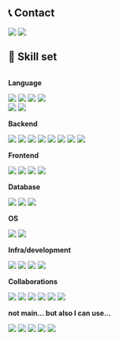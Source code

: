 
## 📞 Contact

<div style="display:flex; flex-direction:row;">
    <a href="mailto:ds10x2@gmail.com"><img src="https://img.shields.io/badge/Gmail-d14836?style=flat-square&logo=Gmail&logoColor=white&link=ds10x2@gmail.com"/></a>&nbsp 
    <a href="https://www.instagram.com/dev.dobby/"><img src="https://img.shields.io/badge/Instagram-E4405F?style=flat-square&logo=Instagram&logoColor=white&link=https://www.instagram.com/ds10x2/"/></a>
</div>

## 🔎 Skill set

<div style="display:flex; flex-direction:column; align-items:flex-start;">
<p><strong>Language</strong></p>
<div>
        <img src="https://img.shields.io/badge/Java-007396?style=for-the-badge&logo=Java&logoColor=white"> 
        <img src="https://img.shields.io/badge/
        C++-00599C?style=for-the-badge&logo=cplusplus&logoColor=white"> 
        <img src="https://img.shields.io/badge/Python-3776AB?style=for-the-badge&logo=Python&logoColor=white"> 
        <img src="https://img.shields.io/badge/JavaScript-F7DF1E?style=for-the-badge&logo=javascript&logoColor=white"> 
</div>
<div>
       <img src="https://img.shields.io/badge/CSS3-1572B6?style=for-the-badge&logo=CSS3&logoColor=white"> 
       <img src="https://img.shields.io/badge/HTML5-E34F26?style=for-the-badge&logo=HTML5&logoColor=white"> 
</div>
<p><strong>Backend</strong></p>
<div>
       <img src="https://img.shields.io/badge/spring-6DB33F?style=for-the-badge&logo=spring&logoColor=white"> 
       <img src="https://img.shields.io/badge/springboot-6DB33F?style=for-the-badge&logo=springboot&logoColor=white"> 
       <img src="https://img.shields.io/badge/gradle-02303A?style=for-the-badge&logo=gradle&logoColor=white">
       <img src="https://img.shields.io/badge/maven-C71A36?style=for-the-badge&logo=apachemaven&logoColor=white">
       <img src="https://img.shields.io/badge/JPA-6DB33F?style=for-the-badge"> 
       <img src="https://img.shields.io/badge/mybatis-000000?style=for-the-badge"> 
       <img src="https://img.shields.io/badge/node.js-339933?style=for-the-badge&logo=Node.js&logoColor=white">
       <img src="https://img.shields.io/badge/express-000000?style=for-the-badge&logo=express&logoColor=white">
</div>
<p><strong>Frontend</strong></p>
<div>
       <img src="https://img.shields.io/badge/vue.js-4FC08D?style=for-the-badge&logo=vue.js&logoColor=white">
       <img src="https://img.shields.io/badge/pinia-ffd859?style=for-the-badge">
       <img src="https://img.shields.io/badge/bootstrap-7952B3?style=for-the-badge&logo=bootstrap&logoColor=white">
       <img src="https://img.shields.io/badge/vuetify-1867C0?style=for-the-badge&logo=vuetify&logoColor=white">
</div>
<p><strong>Database</strong></p>
<div>
       <img src="https://img.shields.io/badge/mysql-4479a1?style=for-the-badge&logo=mysql&logoColor=white"> 
       <img src="https://img.shields.io/badge/oracle-F80000?style=for-the-badge&logo=oracle&logoColor=white"> 
       <img src="https://img.shields.io/badge/redis-FF4438?style=for-the-badge&logo=redis&logoColor=white"> 
</div>
<p><strong>OS</strong></p>
<div>
       <img src="https://img.shields.io/badge/linux-FCC624?style=for-the-badge&logo=linux&logoColor=black">
       <img src="https://img.shields.io/badge/ubuntu-E95420?style=for-the-badge&logo=ubuntu&logoColor=black"> 
</div>
<p><strong>Infra/development</strong></p>
<div>
       <img src="https://img.shields.io/badge/docker-2496ED?style=for-the-badge&logo=docker&logoColor=white">
       <img src="https://img.shields.io/badge/jenkins-D24939?style=for-the-badge&logo=jenkins&logoColor=white">
       <img src="https://img.shields.io/badge/nginx-009639?style=for-the-badge&logo=nginx&logoColor=white">
       <img src="https://img.shields.io/badge/AWS-232F3E?style=for-the-badge&logo=amazonwebservices&logoColor=white">
</div>
</div>
<p><strong>Collaborations</strong></p>
<div>
       <img src="https://img.shields.io/badge/git-F05032?style=for-the-badge&logo=git&logoColor=white">
       <img src="https://img.shields.io/badge/github-181717?style=for-the-badge&logo=github&logoColor=white">  
       <img src="https://img.shields.io/badge/gitlab-FC6D26?style=for-the-badge&logo=gitlab&logoColor=white">   
       <img src="https://img.shields.io/badge/jira-0052CC?style=for-the-badge&logo=jira&logoColor=white"> 
       <img src="https://img.shields.io/badge/slack-4A154B?style=for-the-badge&logo=slack&logoColor=white"> 
       <img src="https://img.shields.io/badge/notion-000000?style=for-the-badge&logo=notion&logoColor=white">  
</div>

<p><strong>not main... but also I can use...</strong></p>
<div>
       <img src="https://img.shields.io/badge/androidstudio-3DDC84?style=for-the-badge">
        <img src="https://img.shields.io/badge/sqlite-003B57?style=for-the-badge&logo=sqlite&logoColor=white"> 
        <img src="https://img.shields.io/badge/django-092E20?style=for-the-badge&logo=django&logoColor=white">
       <img src="https://img.shields.io/badge/opengl-5586A4?style=for-the-badge&logo=opengl&logoColor=white">
       <img src="https://img.shields.io/badge/hadoop-66CCFF?style=for-the-badge&logo=apachehadoop&logoColor=white">
</div>
</div>

<!--
**ds10x2/ds10x2** is a ✨ _special_ ✨ repository because its `README.md` (this file) appears on your GitHub profile.

Here are some ideas to get you started:

- 🔭 I’m currently working on ...
- 🌱 I’m currently learning ...
- 👯 I’m looking to collaborate on ...
- 🤔 I’m looking for help with ...
- 💬 Ask me about ...
- 📫 How to reach me: ...
- 😄 Pronouns: ...
- ⚡ Fun fact: ...
-->
